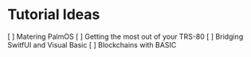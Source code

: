 # Tutorial Ideas
[ ] Matering PalmOS
[ ] Getting the most out of your TRS-80
[ ] Bridging SwitfUI and Visual Basic
[ ] Blockchains with BASIC
